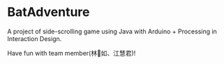 # BatAdventure
A project of side-scrolling game using Java with Arduino + Processing in Interaction Design.

Have fun with team member(林𠖅如、江慧君)!
